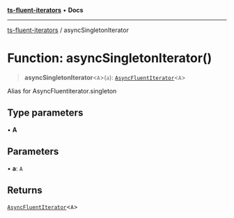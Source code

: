 [**ts-fluent-iterators**](../README.md) • **Docs**

---

[ts-fluent-iterators](../README.md) / asyncSingletonIterator

# Function: asyncSingletonIterator()

> **asyncSingletonIterator**\<`A`\>(`a`): [`AsyncFluentIterator`](../classes/AsyncFluentIterator.md)\<`A`\>

Alias for AsyncFluentiterator.singleton

## Type parameters

• **A**

## Parameters

• **a**: `A`

## Returns

[`AsyncFluentIterator`](../classes/AsyncFluentIterator.md)\<`A`\>
